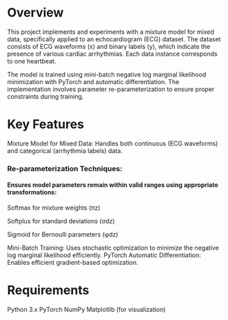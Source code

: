 # Overview
This project implements and experiments with a mixture model for mixed data, specifically applied to an echocardiogram (ECG) dataset. The dataset consists of ECG waveforms (x) and binary labels (y), which indicate the presence of various cardiac arrhythmias. Each data instance corresponds to one heartbeat.

The model is trained using mini-batch negative log marginal likelihood minimization with PyTorch and automatic differentiation. The implementation involves parameter re-parameterization to ensure proper constraints during training.

# Key Features
Mixture Model for Mixed Data: Handles both continuous (ECG waveforms) and categorical (arrhythmia labels) data.

### Re-parameterization Techniques: 
#### Ensures model parameters remain within valid ranges using appropriate transformations:

Softmax for mixture weights (πz)

Softplus for standard deviations (σdz)

Sigmoid for Bernoulli parameters (φdz)


Mini-Batch Training: Uses stochastic optimization to minimize the negative log marginal likelihood efficiently.
PyTorch Automatic Differentiation: Enables efficient gradient-based optimization.

# Requirements
Python 3.x
PyTorch
NumPy
Matplotlib (for visualization)
